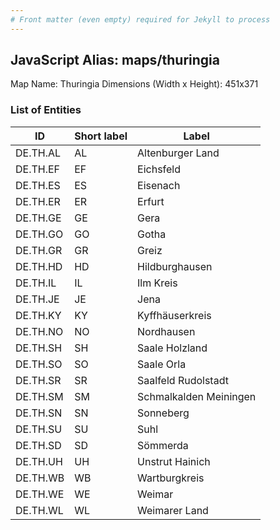 ```yaml
---
# Front matter (even empty) required for Jekyll to process
---
```


## JavaScript Alias: maps/thuringia

Map Name: Thuringia
Dimensions (Width x Height): 451x371





### List of Entities

ID | Short label | Label
---|---|---|
DE.TH.AL|AL|Altenburger Land
DE.TH.EF|EF|Eichsfeld
DE.TH.ES|ES|Eisenach
DE.TH.ER|ER|Erfurt
DE.TH.GE|GE|Gera
DE.TH.GO|GO|Gotha
DE.TH.GR|GR|Greiz
DE.TH.HD|HD|Hildburghausen
DE.TH.IL|IL|Ilm Kreis
DE.TH.JE|JE|Jena
DE.TH.KY|KY|Kyffhäuserkreis
DE.TH.NO|NO|Nordhausen
DE.TH.SH|SH|Saale Holzland
DE.TH.SO|SO|Saale Orla
DE.TH.SR|SR|Saalfeld Rudolstadt
DE.TH.SM|SM|Schmalkalden Meiningen
DE.TH.SN|SN|Sonneberg
DE.TH.SU|SU|Suhl
DE.TH.SD|SD|Sömmerda
DE.TH.UH|UH|Unstrut Hainich
DE.TH.WB|WB|Wartburgkreis
DE.TH.WE|WE|Weimar
DE.TH.WL|WL|Weimarer Land

